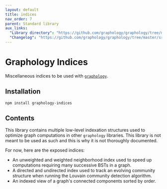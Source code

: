 ```yaml
---
layout: default
title: indices
nav_order: 7
parent: Standard library
aux_links:
  "Library directory": "https://github.com/graphology/graphology/tree/master/src/indices"
  "Changelog": "https://github.com/graphology/graphology/tree/master/src/indices/CHANGELOG.md"
---
```


# Graphology Indices

Miscellaneous indices to be used with [`graphology`](..).

## Installation

```
npm install graphology-indices
```

## Contents

This library contains multiple low-level indexation structures used to optimize graph computations in other `graphology` libraries. This library is not meant to be used as such and this is why it is not thoroughly documented.

For now, here are the exposed indices:

- An unweighted and weighted neighborhood index used to speed up computations requiring many successive BSTs in a graph.
- A directed and undirected index used to track an evolving community structure when running the Louvain community detection algorithm.
- An indexed view of a graph's connected components sorted by order.


